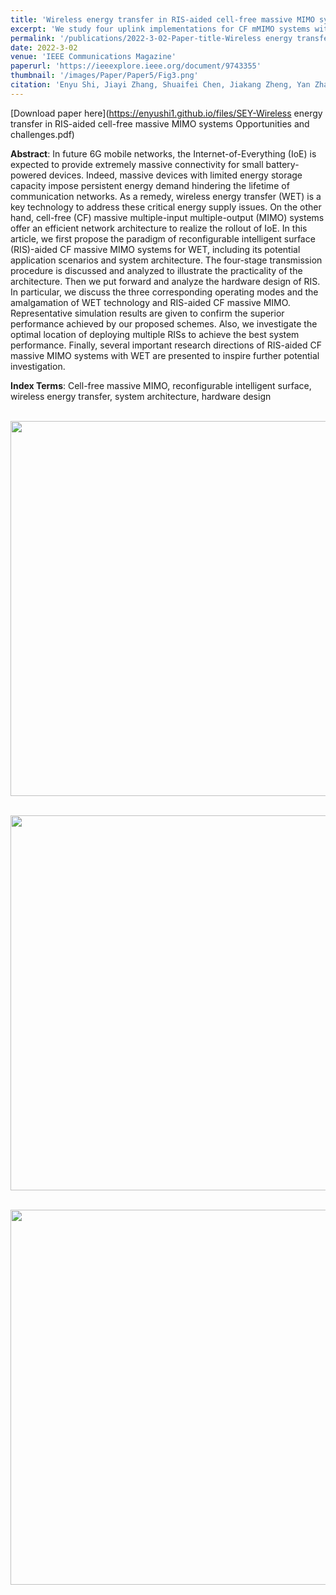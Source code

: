 ```yaml
---
title: 'Wireless energy transfer in RIS-aided cell-free massive MIMO systems: Opportunities and challenges'
excerpt: 'We study four uplink implementations for CF mMIMO systems with multi-antenna users, from fully centralized processing to fully distributed processing. We observe that the system performance may not always benefit from the number of antennas per user.'
permalink: '/publications/2022-3-02-Paper-title-Wireless energy transfer in RIS-aided cell-free massive MIMO systems: Opportunities and challenges'
date: 2022-3-02
venue: 'IEEE Communications Magazine'
paperurl: 'https://ieeexplore.ieee.org/document/9743355'
thumbnail: '/images/Paper/Paper5/Fig3.png'
citation: 'Enyu Shi, Jiayi Zhang, Shuaifei Chen, Jiakang Zheng, Yan Zhang, Derrick Wing Kwan Ng, and Bo Ai, “Wireless energy transfer in RIS-aided cell-free massive MIMO systems: Opportunities and challenges,” IEEE Communications Magazine, vol. 60, no. 3, pp. 26-32, March 2022.'
---
```


[Download paper here](https://enyushi1.github.io/files/SEY-Wireless energy transfer in RIS-aided cell-free massive MIMO systems Opportunities and challenges.pdf)


**Abstract**: In future 6G mobile networks, the Internet-of-Everything (IoE) is expected to provide extremely massive connectivity for small battery-powered devices. Indeed, massive devices with limited energy storage capacity impose persistent energy demand hindering the lifetime of communication networks. As a remedy, wireless energy transfer (WET) is a key technology to address these critical energy supply issues. On the other hand, cell-free (CF) massive multiple-input multiple-output (MIMO) systems offer an efficient network architecture to realize the rollout of IoE. In this article, we first propose the paradigm of reconfigurable intelligent surface (RIS)-aided CF massive MIMO systems for WET, including its potential application scenarios and system architecture. The four-stage transmission procedure is discussed and analyzed to illustrate the practicality of the architecture. Then we put forward and analyze the hardware design of RIS. In particular, we discuss the three corresponding operating modes and the amalgamation of WET technology and RIS-aided CF massive MIMO. Representative simulation results are given to confirm the superior performance achieved by our proposed schemes. Also, we investigate the optimal location of deploying multiple RISs to achieve the best system performance. Finally, several important research directions of RIS-aided CF massive MIMO systems with WET are presented to inspire further potential investigation.


**Index Terms**: Cell-free massive MIMO, reconfigurable intelligent surface, wireless energy transfer, system architecture, hardware design

<br/><img src='/images/Paper/Paper5/11.png' width = "600">

<br/><img src='/images/Paper/Paper5/2.png' width = "600">

<br/><img src='/images/Paper/Paper5/3.png' width = "600">





